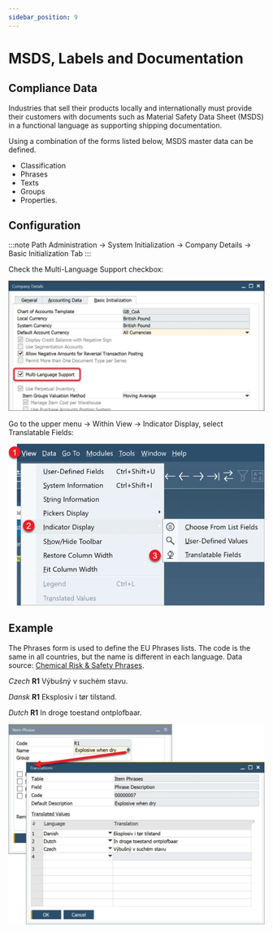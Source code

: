 ```yaml
---
sidebar_position: 9
---
```


# MSDS, Labels and Documentation

## Compliance Data

Industries that sell their products locally and internationally must provide their customers with documents such as Material Safety Data Sheet (MSDS) in a functional language as supporting shipping documentation.

Using a combination of the forms listed below, MSDS master data can be defined.

- Classification
- Phrases
- Texts
- Groups
- Properties.

## Configuration

:::note Path
    Administration → System Initialization → Company Details → Basic Initialization Tab
:::

Check the Multi-Language Support checkbox:

![Company](./media/msds-labels-documentation/company-details-multi-language.webp)

Go to the upper menu → Within View → Indicator Display, select Translatable Fields:

![Translatable Fields](./media/msds-labels-documentation/translatable-fields.webp)

## Example

The Phrases form is used to define the EU Phrases lists. The code is the same in all countries, but the name is different in each language. Data source: [Chemical Risk & Safety Phrases](http://schoolscout24.de/cgi-bin/rsp/rspinput.cgi).

*Czech* **R1** Výbušný v suchém stavu.

*Dansk* **R1** Eksplosiv i tør tilstand.

*Dutch* **R1** In droge toestand ontplofbaar.

![Phrase Translation](./media/msds-labels-documentation/phrase-translation.webp)
